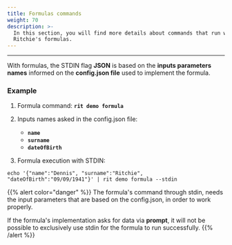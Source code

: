 ```yaml
---
title: Formulas commands
weight: 70
description: >-
  In this section, you will find more details about commands that run with
  Ritchie's formulas.
---
```


---

With formulas, the STDIN flag **JSON** is based on the **inputs parameters names** informed on the **config.json file** used to implement the formula.

### **Example**

1. Formula command: **`rit demo formula`**

   

2. Inputs names asked in the config.json file:

   * **`name`**
   * **`surname`**
   * **`dateOfBirth`**

3. Formula execution with STDIN:

```text
echo '{"name":"Dennis", "surname":"Ritchie", "dateOfBirth":"09/09/1941"}' | rit demo formula --stdin
```



{{% alert color="danger" %}}
The formula's command through stdin, needs the input parameters that are based on the config.json, in order to work properly. 

If the formula's implementation asks for data via **prompt**, it will not be possible to exclusively use  stdin for the formula to run successfully.
{{% /alert %}}
